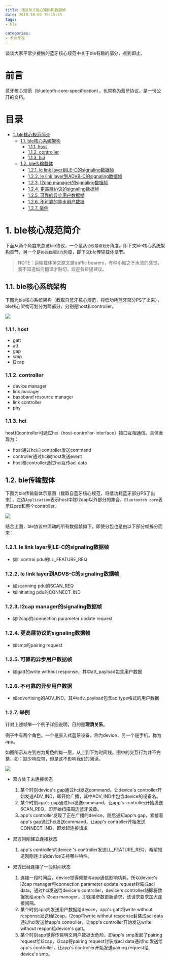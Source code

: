 ```yaml
---
title: 浅谈BLE核心架构和数据帧
date: 2019-10-09 19:15:15
tags:
- ble

categories:
- 术业专攻
---
```



谈谈大家平常少接触的蓝牙核心规范中关于ble有趣的部分，点到即止。
<!-- more --> 

前言
===

蓝牙核心规范（bluetooth-core-specification），也常称为蓝牙协议，是一份公开的文档。

目录
===

<!-- TOC -->

- [1. ble核心规范简介](#1-ble核心规范简介)
    - [1.1. ble核心系统架构](#11-ble核心系统架构)
        - [1.1.1. host](#111-host)
        - [1.1.2. controller](#112-controller)
        - [1.1.3. hci](#113-hci)
    - [1.2. ble传输载体](#12-ble传输载体)
        - [1.2.1. le link layer到LE-C的signaling数据帧](#121-le-link-layer到le-c的signaling数据帧)
        - [1.2.2. le link layer到ADVB-C的signaling数据帧](#122-le-link-layer到advb-c的signaling数据帧)
        - [1.2.3. l2cap manager的signaling数据帧](#123-l2cap-manager的signaling数据帧)
        - [1.2.4. 更高层协议的signaling数据帧](#124-更高层协议的signaling数据帧)
        - [1.2.5. 可靠的异步用户数据帧](#125-可靠的异步用户数据帧)
        - [1.2.6. 不可靠的异步用户数据](#126-不可靠的异步用户数据)
        - [1.2.7. 举例](#127-举例)

<!-- /TOC -->


# 1. ble核心规范简介

下面从两个角度来总览ble协议，一个是从`协议层级划分`角度，即下文ble核心系统架构章节，另一个是`协议数据流向`角度，即下文ble传输载体章节。

> NOTE：运输载体英文原文是traffic bearers，有种小船之于水流的感觉，我不知道如何翻译才贴切，欢迎各位提建议。

## 1.1. ble核心系统架构

下图为ble核心系统架构（截取自蓝牙核心规范，将低功耗蓝牙部分PS了出来），ble核心架构可划分为两部分，分别是host和controller。

![](ble_core_architecture.png)

### 1.1.1. host
- gatt
- att
- gap
- smp
- l2cap

### 1.1.2. controller
- device manager
- link manager
- baseband resource manager
- link controller
- phy

### 1.1.3. hci
host和controller可通过hci（host-controller-interface）接口互相通信。具体表现为：
- host通过hci向controller发送command
- controller通过hci向host发送event
- host和controller通过hci互传acl data

## 1.2. ble传输载体

下图为ble传输载体示意图（截取自蓝牙核心规范，将低功耗蓝牙部分PS了出来），左边`Application`表示host中除l2cap以外部分的集合，`Bluetootch core`表示l2cap和整个controller。

![](ble_core_traffic_bearers.png)


结合上图，ble协议中流动的所有数据帧如下，即使分包也是由以下部分帧拆分而来：

### 1.2.1. le link layer到LE-C的signaling数据帧
- 如ll control pdu的LL_FEATURE_REQ

### 1.2.2. le link layer到ADVB-C的signaling数据帧
- 如scanning pdu的SCAN_REQ
- 如initiating pdu的CONNECT_IND

### 1.2.3. l2cap manager的signaling数据帧
- 如l2cap的connection parameter update request

### 1.2.4. 更高层协议的signaling数据帧
- 如smp的pairing request

### 1.2.5. 可靠的异步用户数据帧
- 如gatt的write without response，其中att_payload包含用户数据
    
### 1.2.6. 不可靠的异步用户数据
- 如advertising的ADV_IND，其中adv_payload包含ad type格式的用户数据

### 1.2.7. 举例
针对上述帧举一个例子详细说明，目的是**理清关系**。

例子中有两个角色，一个是嵌入式蓝牙设备，称为device，另一个是手机，称为app。  

如图所示从左到右为角色的每一层，从上到下为时间线。图中的交互行为并不完整，如：缺少响应包，但是这不影响我们的阅读。

![](ble_communicate.svg)

- 双方处于未连接状态

    1. 某个时刻device's gap通过hci发送command，让device's controller开始发送ADV_IND，即开始广播，其中ADV_IND中包含device的设备名。
    2. 某个时刻app's gap通过hci发送command，让app's controller开始发送SCAN_REQ，即开始扫描周边蓝牙设备。
    3. app's controller发现了正在广播的device，随后通知app's gap，紧接着app's gap通过hci发送command，让app's controller开始发送CONNECT_IND，即发起连接请求

- 双方刚刚建立连接状态
    
    1. app's controller向device 's controller发送LL_FEATURE_REQ，希望知道刚刚连上的device支持哪些特性。

- 双方已经连接了一段时间状态

    1. 连接一段时间后，device觉得频繁与app通信影响功耗，所以device's l2cap manager将connection parameter update request封装成acl data，通过hci发送给device's controller，device's controller随即将数据发给app's l2cap manager，即连接参数更新请求，该请求要求加大连接间隔。
    2. 某个时刻app向发送用户数据给device，app's gatt将write without response发送给l2cap，l2cap将write without response封装成acl data通过hci发送给app's controller，让app's controller开始发送write without respon给device's gatt。
    3. 某个时刻app觉得传输明文用户数据太危险，即app's smp发起了pairing request给l2cap，l2cap将pairing request封装成acl data通过hci发送给app's controller，让app's controller开始发送pairing request给device's smp。



